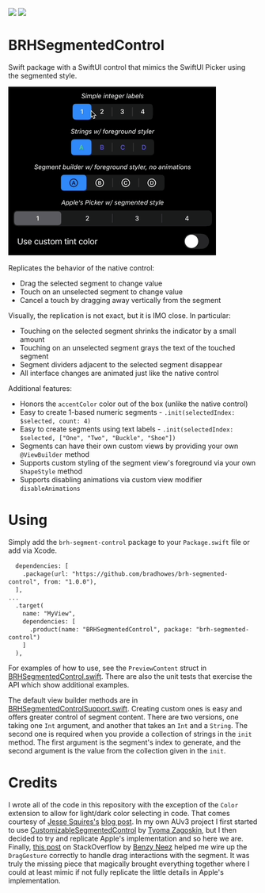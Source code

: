 [![](https://img.shields.io/endpoint?url=https%3A%2F%2Fswiftpackageindex.com%2Fapi%2Fpackages%2Fbradhowes%2Fbrh-segmented-control%2Fbadge%3Ftype%3Dswift-versions)](https://swiftpackageindex.com/bradhowes/brh-segmented-control) [![](https://img.shields.io/endpoint?url=https%3A%2F%2Fswiftpackageindex.com%2Fapi%2Fpackages%2Fbradhowes%2Fbrh-segmented-control%2Fbadge%3Ftype%3Dplatforms)](https://swiftpackageindex.com/bradhowes/brh-segmented-control)

# BRHSegmentedControl

Swift package with a SwiftUI control that mimics the SwiftUI Picker using the segmented style.

![](demo.gif)

Replicates the behavior of the native control:

* Drag the selected segment to change value
* Touch on an unselected segment to change value
* Cancel a touch by dragging away vertically from the segment

Visually, the replication is not exact, but it is IMO close. In particular:

* Touching on the selected segment shrinks the indicator by a small amount
* Touching on an unselected segment grays the text of the touched segment
* Segment dividers adjacent to the selected segment disappear
* All interface changes are animated just like the native control

Additional features:

* Honors the `accentColor` color out of the box (unlike the native control)
* Easy to create 1-based numeric segments - `.init(selectedIndex: $selected, count: 4)`
* Easy to create segments using text labels - `.init(selectedIndex: $selected, ["One", "Two", "Buckle", "Shoe"])`
* Segments can have their own custom views by providing your own `@ViewBuilder` method
* Supports custom styling of the segment view's foreground via your own `ShapeStyle` method
* Supports disabling animations via custom view modifier `disableAnimations`

# Using

Simply add the `brh-segment-control` package to your `Package.swift` file or add via Xcode.

```
  dependencies: [
    .package(url: "https://github.com/bradhowes/brh-segmented-control", from: "1.0.0"),
  ],
...
  .target(
    name: "MyView",
    dependencies: [
      .product(name: "BRHSegmentedControl", package: "brh-segmented-control")
    ]
  ),
```

For examples of how to use, see the `PreviewContent` struct in
[BRHSegmentedControl.swift](Sources/BRHSegmentedControl/BRHSegmentedControl.swift). There are also the unit tests that
exercise the API which show additional examples.

The default view builder methods are in
[BRHSegmentedControlSupport.swift](Sources/BRHSegmentedControl/BRHSegmentedControlSupport.swift). Creating custom ones
is easy and offers greater control of segment content. There are two versions, one taking one `Int` argument, and
another that takes an `Int` and a `String`. The second one is required when you provide a collection of strings in the
`init` method. The first argument is the segment's index to generate, and the second argument is the value from the
collection given in the `init`.

# Credits

I wrote all of the code in this repository with the exception of the `Color` extension to allow for light/dark color
selecting in code. That comes courtesy of
[Jesse Squires's](https://github.com/jessesquires) 
[blog post](https://www.jessesquires.com/blog/2023/07/11/creating-dynamic-colors-in-swiftui/). In my own AUv3 project 
I first started to use
[CustomizableSegmentedControl](https://github.com/Inxel/CustomizableSegmentedControl) by
[Tyoma Zagoskin](https://github.com/Inxel), but I then decided to try and replicate Apple's implementation and so here we are.
Finally, [this post](https://stackoverflow.com/a/77799451/629836) on StackOverflow by 
[Benzy Neez](https://stackoverflow.com/users/20386264/benzy-neez) helped me wire up the `DragGesture` correctly to handle 
drag interactions with the segment. It was truly the missing piece that magically brought everything together where I could 
at least mimic if not fully replicate the little details in Apple's implementation.
